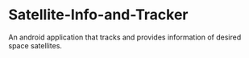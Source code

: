 # Satellite-Info-and-Tracker
An android application that tracks and provides information of desired space satellites.
